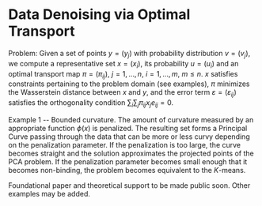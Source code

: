 # Data Denoising via Optimal Transport

Problem: Given a set of points $y=(y_j)$ with probability distribution $v=(v_j)$, we compute a representative set $x=(x_i)$, its probability $u=(u_i)$ and an optimal transport map $\pi=(\pi_{ij})$, $j=1,\ldots,n$, $i=1,\ldots,m$, $m\leq n$. $x$ satisfies constraints pertaining to the problem domain (see examples), $\pi$ minimizes the Wasserstein distance between $x$ and $y$, and the error term $\varepsilon=(\varepsilon_{ij})$ satisfies the orthogonality condition $\sum_i \sum_j \pi_{ij} x_j e_{ij} = 0$.

Example 1 -- Bounded curvature. The amount of curvature measured by an appropriate function $\phi(x)$ is penalized. The resulting set forms a Principal Curve passing through the data that can be more or less curvy depending on the penalization parameter. If the penalization is too large, the curve becomes straight and the solution approximates the projected points of the PCA problem. If the penalization parameter becomes small enough that it becomes non-binding, the problem becomes equivalent to the $K$-means.

Foundational paper and theoretical support to be made public soon. Other examples may be added.
